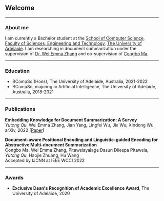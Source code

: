 ## Welcome

---

### About me

I am currently a Bachelor student at the [School of Computer Science](https://set.adelaide.edu.au/computer-science/), [Faculty of Sciences, Engineering and Technology](https://set.adelaide.edu.au/), [The University of Adelaide](https://adelaide.edu.au/). I am researching in document summarization under the supervision of [Dr. Wei Emma Zhang](http://weiemmazhang.me/) and co-supervision of [Congbo Ma](https://dblp.org/pid/204/8300.html).

---

### Education

- BCompSc (Hons), The University of Adelaide, Australia, 2021-2022
- BCompSc, majoring in Artificial Intelligence, The University of Adelaide, Australia, 2018-2021

---

### Publications

**Embedding Knowledge for Document Summarization: A Survey**  
*Yutong Qu*, Wei Emma Zhang, Jian Yang, Lingfei Wu, Jia Wu, Xindong Wu  
arXiv, 2022  [[Paper](https://arxiv.org/abs/2204.11190)]  

**Document-aware Positional Encoding and Linguistic-guided Encoding for Abstractive Multi-document Summarization**  
Congbo Ma, Wei Emma Zhang, Pitawelayalage Dasun Dileepa Pitawela, *Yutong Qu*, Haojie Zhuang, Hu Wang  
Accepted by IJCNN at IEEE WCCI 2022

---

### Awards

- **Exclusive Dean's Recognition of Academic Excellence Award**, The University of Adelaide, 2020



<!-- ---
### Contact

Email: [yutongqu@outlook.com](mailto:yutongqu@outlook.com)
 -->



<!-- to GitHub Pages

You can use the [editor on GitHub](https://github.com/yutongqu/yutongqu.github.io/edit/main/index.md) to maintain and preview the content for your website in Markdown files.

Whenever you commit to this repository, GitHub Pages will run [Jekyll](https://jekyllrb.com/) to rebuild the pages in your site, from the content in your Markdown files.

### Markdown

Markdown is a lightweight and easy-to-use syntax for styling your writing. It includes conventions for

```markdown
Syntax highlighted code block

# Header 1
## Header 2
### Header 3

- Bulleted
- List

1. Numbered
2. List

**Bold** and _Italic_ and `Code` text

[Link](url) and ![Image](src)
```

For more details see [Basic writing and formatting syntax](https://docs.github.com/en/github/writing-on-github/getting-started-with-writing-and-formatting-on-github/basic-writing-and-formatting-syntax).

### Jekyll Themes

Your Pages site will use the layout and styles from the Jekyll theme you have selected in your [repository settings](https://github.com/yutongqu/yutongqu.github.io/settings/pages). The name of this theme is saved in the Jekyll `_config.yml` configuration file.

### Support or Contact

Having trouble with Pages? Check out our [documentation](https://docs.github.com/categories/github-pages-basics/) or [contact support](https://support.github.com/contact) and we’ll help you sort it out.
 -->
